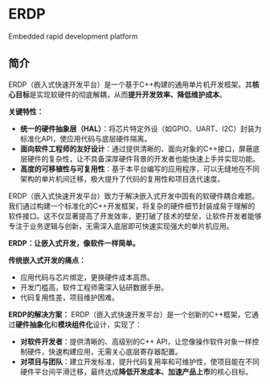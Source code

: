 # ERDP
Embedded rapid development platform

## 简介
ERDP（嵌入式快速开发平台）是一个基于C++构建的通用单片机开发框架。其**核心目标**是实现软硬件的彻底解耦，从而**提升开发效率、降低维护成本**。
 
**关键特性：**
- **统一的硬件抽象层（HAL）**：将芯片特定外设（如GPIO、UART、I2C）封装为标准化API，使应用代码与底层硬件隔离。
- **面向软件工程师的友好设计**：通过提供清晰的、面向对象的C++接口，屏蔽底层硬件的复杂性，让不具备深厚硬件背景的开发者也能快速上手并实现功能。
- **高度的可移植性与可复用性**：基于本平台编写的应用程序，可以无缝地在不同架构的单片机间迁移，极大提升了代码的复用性和项目迭代速度。

ERDP（嵌入式快速开发平台）致力于解决嵌入式开发中固有的软硬件耦合难题。我们通过构建一个标准化的C++开发框架，将复杂的硬件细节封装成易于理解的软件接口。这不仅显著提高了开发效率，更打破了技术的壁垒，让软件开发者能够专注于业务逻辑与创新，无需深入底层即可快速实现强大的单片机应用。

**ERDP：让嵌入式开发，像软件一样简单。**

**传统嵌入式开发的痛点：**
- 应用代码与芯片绑定，更换硬件成本高昂。
- 开发门槛高，软件工程师需深入钻研数据手册。
- 代码复用性差，项目维护困难。

**ERDP的解决方案：**
ERDP（嵌入式快速开发平台）是一个创新的C++框架，它通过**硬件抽象化**和**模块组件化**设计，实现了：
- **对软件开发者**：提供清晰的、高级别的C++ API，让您像操作软件对象一样控制硬件，快速构建应用，无需关心底层寄存器配置。
- **对项目与团队**：建立开发标准，提升代码复用率和可维护性，使项目能在不同硬件平台间平滑迁移，最终达成**降低开发成本、加速产品上市**的核心目标。

